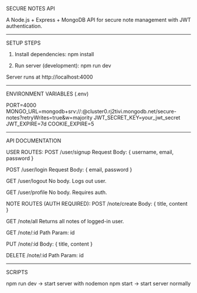 SECURE NOTES API

A Node.js + Express + MongoDB API for secure note management with JWT authentication.

----------------------------------------
SETUP STEPS

1. Install dependencies:
   npm install

2. Run server (development):
   npm run dev

Server runs at http://localhost:4000

----------------------------------------
ENVIRONMENT VARIABLES (.env)

PORT=4000
MONGO_URL=mongodb+srv://<username>:<password>@cluster0.rj2tivi.mongodb.net/secure-notes?retryWrites=true&w=majority
JWT_SECRET_KEY=your_jwt_secret
JWT_EXPIRE=7d
COOKIE_EXPIRE=5

----------------------------------------
API DOCUMENTATION

USER ROUTES:
POST /user/signup
  Request Body: { username, email, password }

POST /user/login
  Request Body: { email, password }

GET /user/logout
  No body. Logs out user.

GET /user/profile
  No body. Requires auth.

NOTE ROUTES (AUTH REQUIRED):
POST /note/create
  Body: { title, content }

GET /note/all
  Returns all notes of logged-in user.

GET /note/:id
  Path Param: id
  
PUT /note/:id
  Body: { title, content }
  
DELETE /note/:id
  Path Param: id

----------------------------------------
SCRIPTS

npm run dev   -> start server with nodemon
npm start     -> start server normally


